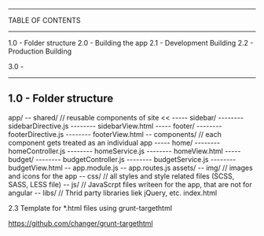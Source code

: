 ********************************************************************************
TABLE OF CONTENTS
********************************************************************************
1.0	- Folder structure
2.0 - Building the app
	2.1 - Development Building
	2.2 - Production Building

3.0 -


--------------------------------------------------------------------------------
1.0 - Folder structure
--------------------------------------------------------------------------------

app/
-- shared/	// reusable components of site <<
----- sidebar/
-------- sidebarDirective.js
-------- sidebarView.html
----- footer/
-------- footerDirective.js
-------- footerView.html
-- components/ // each component gets treated as an individual app
----- home/
-------- homeController.js
-------- homeService.js
-------- homeView.html
----- budget/
-------- budgetController.js
-------- budgetService.js
-------- budgetView.html
-- app.module.js
-- app.routes.js
assets/
-- img/		// images and icons for the app
-- css/     // all styles and style related files (SCSS, SASS, LESS file)
-- js/ 		// JavaScrpt files writeen for the app, that are not for angular
-- libs/	// Thrid party libraries liek jQuery, etc.
index.html

2.3 Template for *.html files using grunt-targethtml

https://github.com/changer/grunt-targethtml

<!--(if target dev)><!-->
  <link rel="stylesheet" href="dev.css">
<!--<!(endif)-->

<!--(if target dev)><!-->
  <script src="dev.js"></script>
  <script>
    var less = { env:'development' };
  </script>
<!--<!(endif)-->


<!--(if target dist)>
  <link rel="stylesheet" href="release.css">
<!(endif)-->

<!--(if target dist)>
  <script src="release.js"></script>
<!(endif)-->


